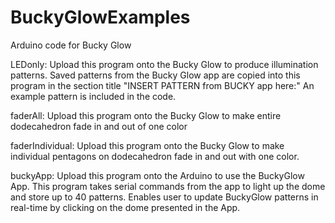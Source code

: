 # BuckyGlowExamples
Arduino code for Bucky Glow

LEDonly:
 Upload this program onto the Bucky Glow to produce illumination patterns. Saved patterns from the Bucky Glow app 
 are copied into this program in the section title "INSERT PATTERN from BUCKY app here:" An example pattern is 
 included in the code.
 
 faderAll: 
 Upload this program onto the Bucky Glow to make entire dodecahedron 
  fade in and out of one color

faderIndividual: 
Upload this program onto the Bucky Glow to make individual pentagons on
  dodecahedron fade in and out with one color.
  
buckyApp: 
Upload this program onto the Arduino to use the BuckyGlow App.
  This program takes serial commands from the app to light up the
  dome and store up to 40 patterns. Enables user to update BuckyGlow
  patterns in real-time by clicking on the dome presented in the App.
